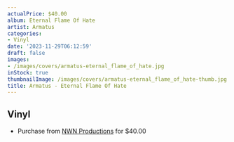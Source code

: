 ```yaml
---
actualPrice: $40.00
album: Eternal Flame Of Hate
artist: Armatus
categories:
- Vinyl
date: '2023-11-29T06:12:59'
draft: false
images:
- /images/covers/armatus-eternal_flame_of_hate.jpg
inStock: true
thumbnailImage: /images/covers/armatus-eternal_flame_of_hate-thumb.jpg
title: Armatus - Eternal Flame Of Hate
---
```


## Vinyl
* Purchase from [NWN Productions](http://shop.nwnprod.com/index.php?route=product/product&path=75&product_id=40893&sort=pd.name&order=ASC) for $40.00
